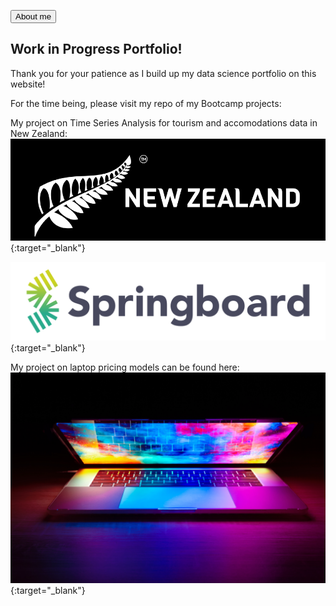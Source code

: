 <button name="button" onclick="location.href = 'https://naturesbless.github.io/about' ">About me</button>

## Work in Progress Portfolio!
Thank you for your patience as I build up my data science portfolio on this website!

For the time being, please visit my repo of my Bootcamp projects:

My project on Time Series Analysis for tourism and accomodations data in New Zealand:
[![New Zealand Banner](/photos/new_zealand_banner.png)](https://github.com/naturesbless/Tourism-Forecasting){:target="_blank"}

[![Springboard Logo](/photos/Springboard-Logo-dark.jpg)](https://github.com/naturesbless/SpringboardMay2022){:target="_blank"}


My project on laptop pricing models can be found here:
[![Laptop Price Model](/photos/laptop_images.jpg)](https://github.com/naturesbless/LaptopPriceModeling){:target="_blank"}

<!-- ### Markdown

Markdown is a lightweight and easy-to-use syntax for styling your writing. It includes conventions for

```markdown
Syntax highlighted code block

# Header 1
## Header 2
### Header 3

- Bulleted
- List

1. Numbered
2. List

**Bold** and _Italic_ and `Code` text

[Link](url) and ![Image](src)
```

For more details see [Basic writing and formatting syntax](https://docs.github.com/en/github/writing-on-github/getting-started-with-writing-and-formatting-on-github/basic-writing-and-formatting-syntax).

### Jekyll Themes

Your Pages site will use the layout and styles from the Jekyll theme you have selected in your [repository settings](https://github.com/naturesbless/naturesbless.github.io/settings/pages). The name of this theme is saved in the Jekyll `_config.yml` configuration file.

### Support or Contact

Having trouble with Pages? Check out our [documentation](https://docs.github.com/categories/github-pages-basics/) or [contact support](https://support.github.com/contact) and we’ll help you sort it out. --> 
